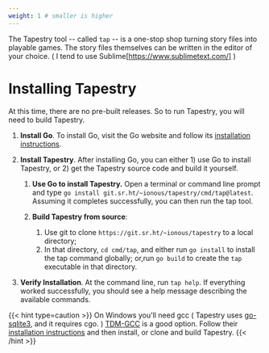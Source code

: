 ```yaml
---
weight: 1 # smaller is higher
---
```


The Tapestry tool -- called `tap` -- is a one-stop shop turning story files into playable games. The story files themselves can be written in the editor of your choice. ( I tend to use Sublime[https://www.sublimetext.com/] )

# Installing Tapestry 

At this time, there are no pre-built releases. So to run Tapestry, you will need to build Tapestry. 

1. **Install Go**. To install Go, visit the Go website and follow its [installation instructions](https://go.dev/doc/install).

1. **Install Tapestry**. After installing Go, you can either 1) use Go to install Tapestry, or 2) get the Tapestry source code and build it yourself.

    1. **Use Go to install Tapestry.** Open a terminal or command line prompt and type `go install git.sr.ht/~ionous/tapestry/cmd/tap@latest`. Assuming it completes successfully, you can then run the tap tool.
    
    1. **Build Tapestry from source**:

        1. Use git to clone `https://git.sr.ht/~ionous/tapestry` to a local directory;
        2. In that directory, `cd cmd/tap`, and either run `go install` to install the tap command globally; or,run `go build` to create the `tap` executable in that directory.


3. **Verify Installation**. At the command line, run `tap help`. If everything worked successfully, you should see a help message describing the available commands.


{{< hint type=caution >}}
On Windows you'll need gcc ( Tapestry uses [go-sqlite3](https://github.com/mattn/go-sqlite3), and it requires cgo. ) [TDM-GCC](https://jmeubank.github.io/tdm-gcc/) is a good option. Follow their [installation instructions](https://jmeubank.github.io/tdm-gcc/download/) and then install, or clone and build Tapestry.
{{< /hint >}}
